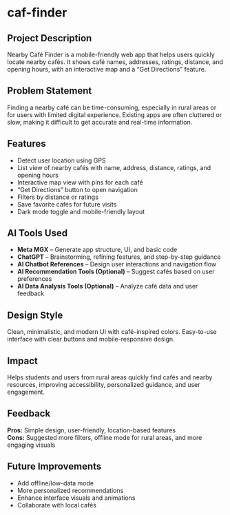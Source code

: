 
# caf-finder

## Project Description
Nearby Café Finder is a mobile-friendly web app that helps users quickly locate nearby cafés. It shows café names, addresses, ratings, distance, and opening hours, with an interactive map and a “Get Directions” feature.

## Problem Statement
Finding a nearby café can be time-consuming, especially in rural areas or for users with limited digital experience. Existing apps are often cluttered or slow, making it difficult to get accurate and real-time information.

## Features
- Detect user location using GPS
- List view of nearby cafés with name, address, distance, ratings, and opening hours
- Interactive map view with pins for each café
- “Get Directions” button to open navigation
- Filters by distance or ratings
- Save favorite cafés for future visits
- Dark mode toggle and mobile-friendly layout

## AI Tools Used
- **Meta MGX** – Generate app structure, UI, and basic code
- **ChatGPT** – Brainstorming, refining features, and step-by-step guidance
- **AI Chatbot References** – Design user interactions and navigation flow
- **AI Recommendation Tools (Optional)** – Suggest cafés based on user preferences
- **AI Data Analysis Tools (Optional)** – Analyze café data and user feedback

## Design Style
Clean, minimalistic, and modern UI with café-inspired colors. Easy-to-use interface with clear buttons and mobile-responsive design.

## Impact
Helps students and users from rural areas quickly find cafés and nearby resources, improving accessibility, personalized guidance, and user engagement.

## Feedback
**Pros:** Simple design, user-friendly, location-based features  
**Cons:** Suggested more filters, offline mode for rural areas, and more engaging visuals

## Future Improvements
- Add offline/low-data mode
- More personalized recommendations
- Enhance interface visuals and animations
- Collaborate with local cafés

 
